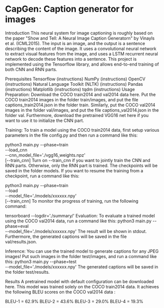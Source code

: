 # CapGen: Caption generator for images
Introduction
This neural system for image captioning is roughly based on the paper "Show and Tell: A Neural Image Caption Generatorn" by Vinayls et al. (ICML2015). The input is an image, and the output is a sentence describing the content of the image. It uses a convolutional neural network to extract visual features from the image, and uses a LSTM recurrent neural network to decode these features into a sentence. This project is implemented using the Tensorflow library, and allows end-to-end training of both CNN and RNN parts.

Prerequisites
Tensorflow (instructions)
NumPy (instructions)
OpenCV (instructions)
Natural Language Toolkit (NLTK) (instructions)
Pandas (instructions)
Matplotlib (instructions)
tqdm (instructions)
Usage
Preparation: Download the COCO train2014 and val2014 data here. Put the COCO train2014 images in the folder train/images, and put the file captions_train2014.json in the folder train. Similarly, put the COCO val2014 images in the folder val/images, and put the file captions_val2014.json in the folder val. Furthermore, download the pretrained VGG16 net here if you want to use it to initialize the CNN part.

Training: To train a model using the COCO train2014 data, first setup various parameters in the file config.py and then run a command like this:

python3 main.py --phase=train \
    --load_cnn \
    --cnn_model_file='./vgg16_weights.npz'\
    [--train_cnn]
Turn on --train_cnn if you want to jointly train the CNN and RNN parts. Otherwise, only the RNN part is trained. The checkpoints will be saved in the folder models. If you want to resume the training from a checkpoint, run a command like this:

python3 main.py --phase=train \
    --load \
    --model_file='./models/xxxxxx.npy'\
    [--train_cnn]
To monitor the progress of training, run the following command:

tensorboard --logdir='./summary/'
Evaluation: To evaluate a trained model using the COCO val2014 data, run a command like this:
python3 main.py --phase=eval \
    --model_file='./models/xxxxxx.npy'
The result will be shown in stdout. Furthermore, the generated captions will be saved in the file val/results.json.

Inference: You can use the trained model to generate captions for any JPEG images! Put such images in the folder test/images, and run a command like this:
python3 main.py --phase=test \
    --model_file='./models/xxxxxx.npy'
The generated captions will be saved in the folder test/results.

Results
A pretrained model with default configuration can be downloaded here. This model was trained solely on the COCO train2014 data. It achieves the following BLEU scores on the COCO val2014 data :

BLEU-1 = 62.9%
BLEU-2 = 43.6%
BLEU-3 = 29.0%
BLEU-4 = 19.3%
